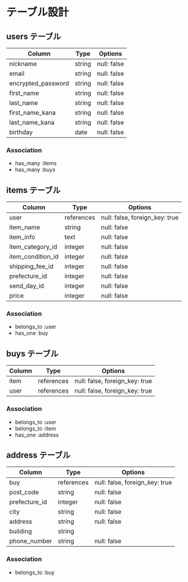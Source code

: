 # テーブル設計

## users テーブル

| Column             | Type       | Options     |
| ------------------ | ---------- | ----------- |
| nickname           | string     | null: false |
| email              | string     | null: false |
| encrypted_password | string     | null: false |
| first_name         | string     | null: false |
| last_name          | string     | null: false |
| first_name_kana    | string     | null: false |
| last_name_kana     | string     | null: false |
| birthday           | date       | null: false |

### Association

- has_many :items
- has_many :buys


## items テーブル

| Column            | Type       | Options                        |
| ----------------- | ---------- | ------------------------------ |
| user              | references | null: false, foreign_key: true |
| item_name         | string     | null: false                    |
| item_info         | text       | null: false                    |
| item_category_id  | integer    | null: false                    |
| item_condition_id | integer    | null: false                    |
| shipping_fee_id   | integer    | null: false                    |
| prefecture_id     | integer    | null: false                    |
| send_day_id       | integer    | null: false                    |
| price             | integer    | null: false                    |

### Association

- belongs_to :user
- has_one :buy


## buys テーブル

| Column         | Type       | Options                        |
| -------------- | ---------- | ------------------------------ |
| item           | references | null: false, foreign_key: true |
| user           | references | null: false, foreign_key: true |

### Association

- belongs_to :user
- belongs_to :item
- has_one :address

## address テーブル

| Column         | Type       | Options                        |
| -------------- | ---------- | ------------------------------ |
| buy            | references | null: false, foreign_key: true |
| post_code      | string     | null: false                    |
| prefecture_id  | integer    | null: false                    |
| city           | string     | null: false                    |
| address        | string     | null: false                    |
| building       | string     |                                |
| phone_number   | string     | null: false                    |

### Association

- belongs_to :buy

